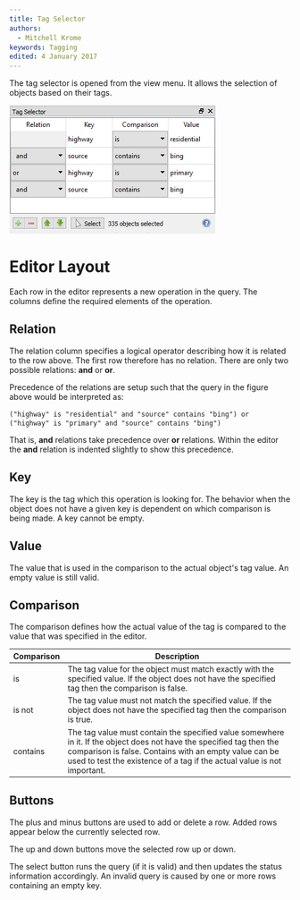```yaml
---
title: Tag Selector
authors:
  - Mitchell Krome
keywords: Tagging
edited: 4 January 2017
---
```


The tag selector is opened from the view menu.
It allows the selection of objects based on their tags.

![ ](images/tag_selector.png)

# Editor Layout

Each row in the editor represents a new operation in the query.
The columns define the required elements of the operation.

## Relation

The relation column specifies a logical operator describing how it is related to the row above.
The first row therefore has no relation.
There are only two possible relations: **and** or **or**.

Precedence of the relations are setup such that the query in the figure above would be interpreted as:

```
("highway" is "residential" and "source" contains "bing") or ("highway" is "primary" and "source" contains "bing")
```

That is, **and** relations take precedence over **or** relations. Within the editor the **and** relation is indented slightly to show this precedence.

## Key

The key is the tag which this operation is looking for.
The behavior when the object does not have a given key is dependent on which comparison is being made.
A key cannot be empty.

## Value

The value that is used in the comparison to the actual object's tag value.
An empty value is still valid.

## Comparison

The comparison defines how the actual value of the tag is compared to the value that was specified in the editor.

| Comparison | Description |
| ---------- | ----------- |
| is         | The tag value for the object must match exactly with the specified value. If the object does not have the specified tag then the comparison is false. |
| is not     | The tag value must not match the specified value. If the object does not have the specified tag then the comparison is true.
| contains   | The tag value must contain the specified value somewhere in it. If the object does not have the specified tag then the comparison is false. Contains with an empty value can be used to test the existence of a tag if the actual value is not important. |

## Buttons

The plus and minus buttons are used to add or delete a row.
Added rows appear below the currently selected row.

The up and down buttons move the selected row up or down.

The select button runs the query (if it is valid) and then updates the status information accordingly.
An invalid query is caused by one or more rows containing an empty key.